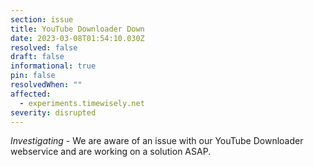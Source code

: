 ```yaml
---
section: issue
title: YouTube Downloader Down
date: 2023-03-08T01:54:10.030Z
resolved: false
draft: false
informational: true
pin: false
resolvedWhen: ""
affected:
  - experiments.timewisely.net
severity: disrupted
---
```

*Investigating* - We are aware of an issue with our YouTube Downloader webservice and are working on a solution ASAP.